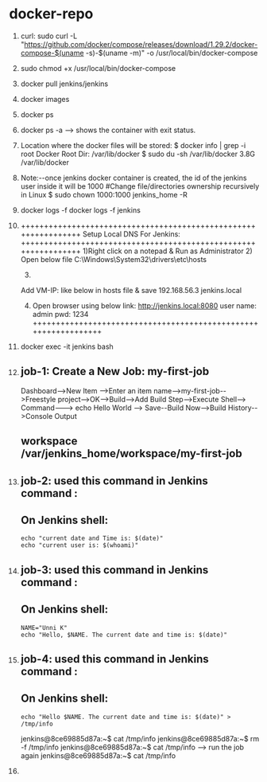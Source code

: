 # docker-repo

1) curl:
   sudo curl -L "https://github.com/docker/compose/releases/download/1.29.2/docker-compose-$(uname -s)-$(uname -m)" -o /usr/local/bin/docker-compose
2) sudo chmod +x /usr/local/bin/docker-compose
3) docker pull jenkins/jenkins
4) docker images
5) docker ps
6) docker ps -a   --> shows the container with exit status.
7) Location where the docker files will be stored:
   $ docker info | grep -i root
      Docker Root Dir: /var/lib/docker
   $ sudo du -sh /var/lib/docker
      3.8G    /var/lib/docker
8) Note:--once jenkins docker container is created, the id of the jenkins user inside it will be 1000
      #Change file/directories ownership recursively in Linux
      $ sudo chown 1000:1000 jenkins_home -R
9) docker logs -f <container-name>
      docker logs -f jenkins
10)
    ++++++++++++++++++++++++++++++++++++++++++++++++++++++++++++++++
		Setup Local DNS For Jenkins:
    ++++++++++++++++++++++++++++++++++++++++++++++++++++++++++++++++
      1)Right click on a notepad & Run as Administrator 
      2) Open below file
      C:\Windows\System32\drivers\etc\hosts
      
      3)
      Add VM-IP: like below in hosts file & save
      192.168.56.3 jenkins.local
      
      4) Open browser using below link:
      http://jenkins.local:8080
      user name: admin
      pwd: 1234
   ++++++++++++++++++++++++++++++++++++++++++++++++++++++++++++++++

11) docker exec -it jenkins bash
12) job-1: Create a New Job: my-first-job
    -------------------------------------
	Dashboard-->New Item -->Enter an item name-->my-first-job-->Freestyle project-->OK-->Build-->Add Build Step-->Execute Shell-->
        Command--->
	echo Hello World
	--> Save--Build Now-->Build History-->Console Output
    ## workspace /var/jenkins_home/workspace/my-first-job
14) ## job-2: used this command in Jenkins command :
    ## On Jenkins shell:
        echo "current date and Time is: $(date)"
        echo "current user is: $(whoami)"
15) ## job-3: used this command in Jenkins command :
    ## On Jenkins shell:
    	NAME="Unni K"
        echo "Hello, $NAME. The current date and time is: $(date)"
16) ## job-4: used this command in Jenkins command :
    ## On Jenkins shell:
    	echo "Hello $NAME. The current date and time is: $(date)" > /tmp/info
    jenkins@8ce69885d87a:~$ cat /tmp/info
    jenkins@8ce69885d87a:~$ rm -f /tmp/info
    jenkins@8ce69885d87a:~$ cat /tmp/info
    --> run the job again
    jenkins@8ce69885d87a:~$ cat /tmp/info
18) 
    	
